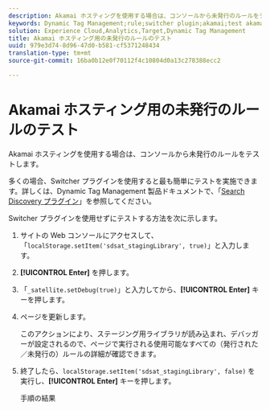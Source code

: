 ```yaml
---
description: Akamai ホスティングを使用する場合は、コンソールから未発行のルールをテストします。
keywords: Dynamic Tag Management;rule;switcher plugin;akamai;test akamai;unpublished rules;test unpublished rules;debug rule
solution: Experience Cloud,Analytics,Target,Dynamic Tag Management
title: Akamai ホスティング用の未発行のルールのテスト
uuid: 979e3d74-8d96-47d0-b581-cf5371248434
translation-type: tm+mt
source-git-commit: 16ba0b12e0f70112f4c10804d0a13c278388ecc2

---
```



# Akamai ホスティング用の未発行のルールのテスト

Akamai ホスティングを使用する場合は、コンソールから未発行のルールをテストします。

多くの場合、Switcher プラグインを使用すると最も簡単にテストを実施できます。詳しくは、Dynamic Tag Management 製品ドキュメントで、「[Search Discovery プラグイン](https://marketing.adobe.com/resources/help/en_US/dtm/search_discovery_plugins.html)」を参照してください。

Switcher プラグインを使用せずにテストする方法を次に示します。

1. サイトの Web コンソールにアクセスして、「`localStorage.setItem('sdsat_stagingLibrary', true)`」と入力します。
1. **[!UICONTROL Enter]** を押します。
1. 「`_satellite.setDebug(true)`」と入力してから、**[!UICONTROL Enter]** キーを押します。
1. ページを更新します。

   このアクションにより、ステージング用ライブラリが読み込まれ、デバッガーが設定されるので、ページで実行される使用可能なすべての（発行された／未発行の）ルールの詳細が確認できます。
1. 終了したら、`localStorage.setItem('sdsat_stagingLibrary', false)` を実行し、**[!UICONTROL Enter]** キーを押します。

   手順の結果
